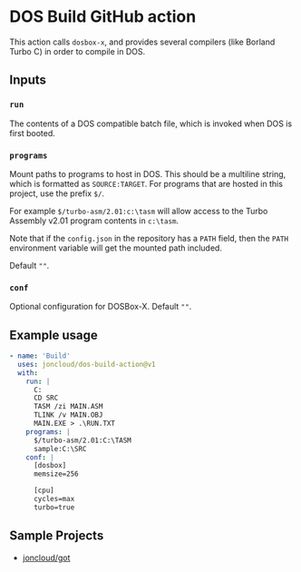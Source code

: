 # DOS Build GitHub action

This action calls `dosbox-x`, and provides several compilers (like Borland Turbo C) in order to compile in DOS.

## Inputs

### `run`

The contents of a DOS compatible batch file, which is invoked when DOS is first booted.

### `programs`

Mount paths to programs to host in DOS. This should be a multiline string, which is formatted as `SOURCE:TARGET`. For programs that are hosted in this project, use the prefix `$/`.

For example `$/turbo-asm/2.01:c:\tasm` will allow access to the Turbo Assembly v2.01 program contents in `c:\tasm`.

Note that if the `config.json` in the repository has a `PATH` field, then the `PATH` environment variable will get the mounted path included.

Default `""`.

### `conf`

Optional configuration for DOSBox-X. Default `""`.

## Example usage

```yml
- name: 'Build'
  uses: joncloud/dos-build-action@v1
  with:
    run: |
      C:
      CD SRC
      TASM /zi MAIN.ASM
      TLINK /v MAIN.OBJ
      MAIN.EXE > .\RUN.TXT
    programs: |
      $/turbo-asm/2.01:C:\TASM
      sample:C:\SRC
    conf: |
      [dosbox]
      memsize=256

      [cpu]
      cycles=max
      turbo=true
```

## Sample Projects

* [joncloud/got](https://github.com/joncloud/got)
